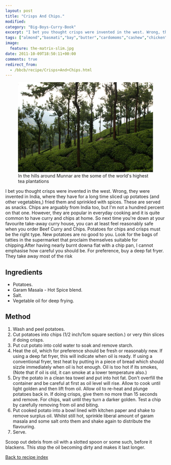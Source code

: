 ```yaml
---
layout: post
title: "Crisps And Chips."
modified:
category: "Big-Boys-Curry-Book"
excerpt: "I bet you thought crisps were invented in the west. Wrong, they were invented in"
tags: ["almond","basmati","bay","butter","cardomoms","cashew","chicken","cinnamon","cloves","cumin","ghee","lamb","mace","nuts","pepper","rice","saffron","turmeric"]
image:
  feature: the-matrix-slim.jpg
date: 2011-10-09T18:50:11+00:00
comments: true
redirect_from: 
  - /bbcb/recipe/Crisps+And+Chips.html
---
```


<figure>
	<a href="/images/bbcb/pict2416.jpg" alt="Tea, Munnar, Kerala, India" title="Tea, Munnar, Kerala, India &#169; Ashley Kitson 12/09/2011"><img src="/images/bbcb/pict2416.jpg"/></a>
	<figcaption>In the hills around Munnar are the some of the world's highest tea plantations</figcaption>
</figure>

I bet you thought crisps were invented in the west. Wrong, they were invented in India, where they have for a long time sliced up potatoes (and other vegetables,) fried them and sprinkled with spices. These are served as snacks. Chips are arguably from India too, but I'm not a hundred percent on that one. However, they are popular in everyday cooking and it is quite common to have curry and chips at home. So next time you're down at your favourite take-away curry house, you can at least feel reasonably safe when you order Beef Curry and Chips. Potatoes for chips and crisps must be the right type. New potatoes are no good to you. Look for the bags of tatties in the supermarket that proclaim themselves suitable for chipping.After having nearly burnt downa flat with a chip pan, I cannot emphasise how careful you should be. For preference, buy a deep fat fryer. They take away most of the risk
        
## Ingredients
        
<ul><li>Potatoes.</li><li>Garam Masala - Hot Spice blend.</li><li>Salt.</li><li>Vegetable oil for deep frying.</li></ul>
        
## Method

<ol><li>Wash and peel potatoes.</li><li>Cut potatoes into chips (1/2 inch/1cm square section.) or very thin slices if doing crisps.</li><li>Put cut potato into cold water to soak and remove starch.</li><li>Heat the oil, which for preference should be fresh or reasonably new. If using a deep fat fryer, this will indicate when oil is ready. If using a conventional fryer, test heat by putting in a piece of bread which should sizzle immediately when oil is hot enough. Oil is too hot if its smokes, (Note that if oil is old, it can smoke at a lower temperature also.)</li><li>Dry the potato in a clean tea towel and put into hot fat. Don't overfill the container and be careful at first as oil level will rise. Allow to cook until light golden and then lift from oil. Allow oil to re-heat and plunge potatoes back in. If doing crisps, give them no more than 15 seconds and remove. For chips, wait until they turn a darker golden. Test a chip by carefully removing from oil and biting.</li><li>Put cooked potato into a bowl lined with kitchen paper and shake to remove surplus oil. Whilst still hot, sprinkle liberal amount of garam masala and some salt onto them and shake again to distribute the flavouring.</li><li>Serve.</li></ol><p>Scoop out debris from oil with a slotted spoon or some such, before it    blackens. This stop the oil becoming dirty and makes it last longer.</p>   

<a href="/bbcb">Back to recipe index</a>      